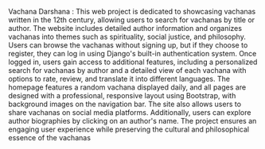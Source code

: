 Vachana Darshana : This web project is dedicated to showcasing vachanas written in the 12th century, allowing users to search for vachanas by title or author. The website includes detailed author information and organizes vachanas into themes such as spirituality, social justice, and philosophy. Users can browse the vachanas without signing up, but if they choose to register, they can log in using Django's built-in authentication system. Once logged in, users gain access to additional features, including a personalized search for vachanas by author and a detailed view of each vachana with options to rate, review, and translate it into different languages. The homepage features a random vachana displayed daily, and all pages are designed with a professional, responsive layout using Bootstrap, with background images on the navigation bar. The site also allows users to share vachanas on social media platforms. Additionally, users can explore author biographies by clicking on an author's name. The project ensures an engaging user experience while preserving the cultural and philosophical essence of the vachanas

